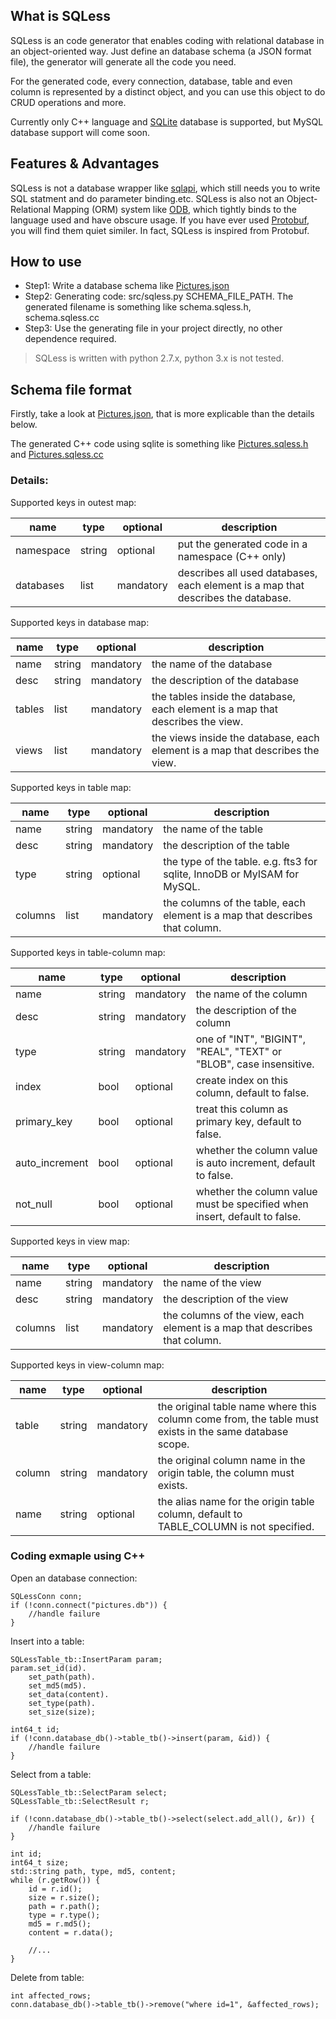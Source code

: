 ## What is SQLess

SQLess is an code generator that enables coding with relational database in an object-oriented way. Just define an database schema (a JSON format file), the generator will generate all the code you need.

For the generated code, every connection, database, table and even column is represented by a distinct object, and you can use this object to do CRUD operations and more.

Currently only C++ language and [SQLite](http://www.sqlite.org/) database is supported, but MySQL database support will come soon.

## Features & Advantages

SQLess is not a database wrapper like [sqlapi](http://www.sqlapi.com/), which still needs you to write SQL statment and do parameter binding.etc. SQLess is also not an Object-Relational Mapping (ORM) system like [ODB](http://www.codesynthesis.com/products/odb/), which tightly binds to the language used and have obscure usage. If you have ever used [Protobuf](https://code.google.com/p/protobuf/), you will find them quiet similer. In fact, SQLess is inspired from Protobuf.

## How to use

* Step1: Write a database schema like [Pictures.json](https://github.com/arifeng/SQLess/blob/master/tests/pictures.json)
* Step2: Generating code: src/sqless.py SCHEMA_FILE_PATH. The generated filename is something like schema.sqless.h, schema.sqless.cc
* Step3: Use the generating file in your project directly, no other dependence required.

> SQLess is written with python 2.7.x, python 3.x is not tested.

## Schema file format

Firstly, take a look at [Pictures.json](https://github.com/arifeng/SQLess/blob/master/tests/pictures.json), that is more explicable than the details below.

The generated C++ code using sqlite is something like [Pictures.sqless.h](https://github.com/arifeng/SQLess/blob/master/tests/pictures.sqless.h) and [Pictures.sqless.cc](https://github.com/arifeng/SQLess/blob/master/tests/pictures.sqless.cc)

### Details:

Supported keys in outest map:

| name | type | optional | description |
|------|------|----------|-------------|
| namespace | string | optional | put the generated code in a namespace (C++ only)  |
| databases | list | mandatory | describes all used databases, each element is a map that describes the database. |

Supported keys in database map:

| name | type | optional | description |
|------|------|----------|-------------|
|name | string | mandatory | the name of the database |
|desc | string | mandatory | the description of the database |
|tables | list | mandatory | the tables inside the database, each element is a map that describes the view. |
|views | list | mandatory | the views inside the database, each element is a map that describes the view. |

Supported keys in table map:

| name | type | optional | description |
|------|------|----------|-------------|
| name | string | mandatory | the name of the table |
| desc | string | mandatory | the description of the table |
| type | string | optional  | the type of the table. e.g. fts3 for sqlite, InnoDB or MyISAM for MySQL. |
| columns | list| mandatory | the columns of the table, each element is a map that describes that column. |

Supported keys in table-column map:

| name | type | optional | description |
|------|------|----------|-------------|
| name | string | mandatory | the name of the column |
| desc | string | mandatory | the description of the column |
| type | string | mandatory | one of "INT", "BIGINT", "REAL", "TEXT" or "BLOB", case insensitive. |
| index | bool | optional | create index on this column, default to false. |
| primary_key | bool | optional | treat this column as primary key, default to false. |
| auto_increment | bool | optional | whether the column value is auto increment, default to false. |
| not_null | bool | optional | whether the column value must be specified when insert, default to false. |

Supported keys in view map:

| name | type | optional | description |
|------|------|----------|-------------|
| name | string | mandatory | the name of the view |
| desc | string | mandatory | the description of the view |
| columns | list | mandatory | the columns of the view, each element is a map that describes that column. |

Supported keys in view-column map:

| name | type | optional | description |
|------|------|----------|-------------|
| table | string | mandatory | the original table name where this column come from, the table must exists in the same database scope. |
| column | string | mandatory | the original column name in the origin table, the column must exists. |
| name | string | optional | the alias name for the origin table column, default to TABLE_COLUMN is not specified. |

### Coding exmaple using C++

Open an database connection:

    SQLessConn conn;
    if (!conn.connect("pictures.db")) {
        //handle failure
    }

Insert into a table:

    SQLessTable_tb::InsertParam param;
    param.set_id(id).
        set_path(path).
        set_md5(md5).
        set_data(content).
        set_type(path).
        set_size(size);

    int64_t id;
    if (!conn.database_db()->table_tb()->insert(param, &id)) {
        //handle failure
    }

Select from a table:

    SQLessTable_tb::SelectParam select;
    SQLessTable_tb::SelectResult r;

    if (!conn.database_db()->table_tb()->select(select.add_all(), &r)) {
        //handle failure
    }

    int id;
    int64_t size;
    std::string path, type, md5, content;
    while (r.getRow()) {
        id = r.id();
        size = r.size();
        path = r.path();
        type = r.type();
        md5 = r.md5();
        content = r.data();

        //...
    }

Delete from table:

    int affected_rows;
    conn.database_db()->table_tb()->remove("where id=1", &affected_rows);

